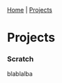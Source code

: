 [Home](https://caganalpturhan.github.io/README.html) | [Projects](https://caganalpturhan.github.io/projects)

# Projects
### Scratch

blablalba
